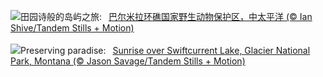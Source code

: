 ![](https://www.bing.com/th?id=OHR.PalmyraAtoll_ZH-CN1814325540_UHD.jpg&w=1000)田园诗般的岛屿之旅:&nbsp;&ensp;[巴尔米拉环礁国家野生动物保护区，中太平洋 (© Ian Shive/Tandem Stills + Motion)](https://www.bing.com/th?id=OHR.PalmyraAtoll_ZH-CN1814325540_UHD.jpg)
<br><br/>
![](https://www.bing.com/th?id=OHR.SwiftcurrentLake_EN-US8272209593_UHD.jpg&w=1000)Preserving paradise:&nbsp;&ensp;[Sunrise over Swiftcurrent Lake, Glacier National Park, Montana (© Jason Savage/Tandem Stills + Motion)](https://www.bing.com/th?id=OHR.SwiftcurrentLake_EN-US8272209593_UHD.jpg)
<br><br/>
